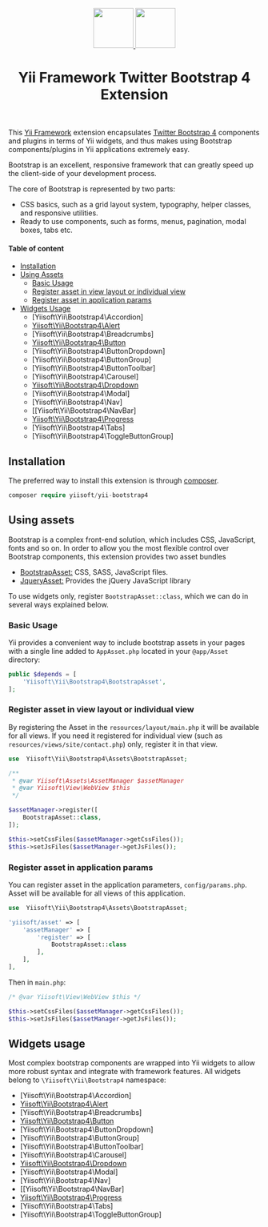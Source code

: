<p align="center">
    <a href="https://github.com/yiisoft" target="_blank">
        <img src="https://avatars0.githubusercontent.com/u/993323" height="80px">
    </a>
    <a href="http://getbootstrap.com/" target="_blank" rel="external">
        <img src="https://v4-alpha.getbootstrap.com/assets/brand/bootstrap-solid.svg" height="80px">
    </a>
    <h1 align="center">Yii Framework Twitter Bootstrap 4 Extension</h1>
    <br>
</p>

This [Yii Framework] extension encapsulates [Twitter Bootstrap 4] components and plugins in terms of Yii widgets, and thus makes using Bootstrap components/plugins in Yii applications extremely easy.

[Yii Framework]:        http://www.yiiframework.com/
[Twitter Bootstrap 4]:  https://getbootstrap.com/docs/4.5/getting-started/introduction/

Bootstrap is an excellent, responsive framework that can greatly speed up the client-side of your development process.

The core of Bootstrap is represented by two parts:

- CSS basics, such as a grid layout system, typography, helper classes, and responsive utilities.
- Ready to use components, such as forms, menus, pagination, modal boxes, tabs etc.

 #### Table of content
- [Installation](#installation)
- [Using Assets](#using-assets)
    - [Basic Usage](#basic-usage)
    - [Register asset in view layout or individual view](#register-asset-in-view-layout-or-individual-view)
    - [Register asset in application params](#register-asset-in-application-params)
- [Widgets Usage](#widgets-usage)
    - [Yiisoft\Yii\Bootstrap4\Accordion]
    - [Yiisoft\Yii\Bootstrap4\Alert](alert.md)
    - [Yiisoft\Yii\Bootstrap4\Breadcrumbs]
    - [Yiisoft\Yii\Bootstrap4\Button](button.md)
    - [Yiisoft\Yii\Bootstrap4\ButtonDropdown]
    - [Yiisoft\Yii\Bootstrap4\ButtonGroup]
    - [Yiisoft\Yii\Bootstrap4\ButtonToolbar]
    - [Yiisoft\Yii\Bootstrap4\Carousel]
    - [Yiisoft\Yii\Bootstrap4\Dropdown](dropdown.md)
    - [Yiisoft\Yii\Bootstrap4\Modal]
    - [Yiisoft\Yii\Bootstrap4\Nav]
    - [[Yiisoft\Yii\Bootstrap4\NavBar]
    - [Yiisoft\Yii\Bootstrap4\Progress](progress.md)
    - [Yiisoft\Yii\Bootstrap4\Tabs]
    - [Yiisoft\Yii\Bootstrap4\ToggleButtonGroup]
    
## Installation

The preferred way to install this extension is through [composer](http://getcomposer.org/download/).

```php 
composer require yiisoft/yii-bootstrap4
```
## Using assets
Bootstrap is a complex front-end solution, which includes CSS, JavaScript, fonts and so on. In order to allow you the most flexible control over Bootstrap components, this extension provides two asset bundles

- [BootstrapAsset:](https://getbootstrap.com/) CSS, SASS, JavaScript  files.
- [JqueryAsset:](https://jquery.com)  Provides the jQuery JavaScript library

To use widgets only, register `BootstrapAsset::class`, which we can do in several ways explained below.

### Basic Usage
Yii provides a convenient way to include bootstrap assets in your pages with a single line added to `AppAsset.php` located in your
`@app/Asset` directory:

```php
public $depends = [
    'Yiisoft\Yii\Bootstrap4\BootstrapAsset',
];
```

### Register asset in view layout or individual view
By registering the Asset in the `resources/layout/main.php` it will be available for all views. If you need it registered for individual view (such as `resources/views/site/contact.php`) only, register it in that view.

```php
use  Yiisoft\Yii\Bootstrap4\Assets\BootstrapAsset;

/**
 * @var Yiisoft\Assets\AssetManager $assetManager
 * @var Yiisoft\View\WebView $this
 */

$assetManager->register([
    BootstrapAsset::class,
]);

$this->setCssFiles($assetManager->getCssFiles());
$this->setJsFiles($assetManager->getJsFiles());
```

### Register asset in application params

You can register asset in the application parameters, `config/params.php`. Asset will be available for all views of this application.

```php
use  Yiisoft\Yii\Bootstrap4\Assets\BootstrapAsset;

'yiisoft/asset' => [
    'assetManager' => [
        'register' => [
            BootstrapAsset::class
        ],
    ],
],
```

Then in `main.php`:

```php
/* @var Yiisoft\View\WebView $this */

$this->setCssFiles($assetManager->getCssFiles());
$this->setJsFiles($assetManager->getJsFiles());
```

## Widgets usage

Most complex bootstrap components are wrapped into Yii widgets to allow more robust syntax and integrate with
framework features. All widgets belong to `\Yiisoft\Yii\Bootstrap4` namespace:

- [Yiisoft\Yii\Bootstrap4\Accordion]
- [Yiisoft\Yii\Bootstrap4\Alert](alert.md)
- [Yiisoft\Yii\Bootstrap4\Breadcrumbs]
- [Yiisoft\Yii\Bootstrap4\Button](button.md)
- [Yiisoft\Yii\Bootstrap4\ButtonDropdown]
- [Yiisoft\Yii\Bootstrap4\ButtonGroup]
- [Yiisoft\Yii\Bootstrap4\ButtonToolbar]
- [Yiisoft\Yii\Bootstrap4\Carousel]
- [Yiisoft\Yii\Bootstrap4\Dropdown](dropdown.md)
- [Yiisoft\Yii\Bootstrap4\Modal]
- [Yiisoft\Yii\Bootstrap4\Nav]
- [[Yiisoft\Yii\Bootstrap4\NavBar]
- [Yiisoft\Yii\Bootstrap4\Progress](progress.md)
- [Yiisoft\Yii\Bootstrap4\Tabs]
- [Yiisoft\Yii\Bootstrap4\ToggleButtonGroup]
